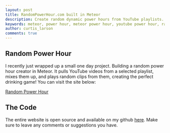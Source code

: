 ```yaml
---
layout: post
title: RandomPowerHour.com built in Meteor
description: Create random dynamic power hours from YouTube playlists. Built with Meteorjs
keywords: meteor, power hour, meteor power hour, youtube power hour, random power hour, power hour random, random hour, powerhour, random powerhour, youtube power hour, youtube powerhour, random youtube playlist, youtube random power hour
author: curtis_larson
comments: true
---
```


## Random Power Hour

I recently just wrapped up a small one day project. Building a random power hour creator in Meteor. It pulls YouTube videos from a selected playlist, mixes them up, and plays random clips from them, creating the perfect drinking game! You can visit the site below:

[Random Power Hour](http://www.randompowerhour.com)

## The Code

The entire website is open source and available on my github [here](https://github.com/quackware/meteor-randomhour). Make sure to leave any comments or suggestions you have.